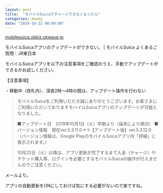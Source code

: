```yaml
---
layout: post
title:  "モバイルSuicaでチャージできなくなったら"
categories: money
date: "2019-10-22 00:00:00"
---
```



<div class="card">
  <a href="http://mobilesuica.okbiz.okwave.jp/faq/show/80"></a>
  <div class="card__header">
    <a href="http://mobilesuica.okbiz.okwave.jp/faq/show/80">mobilesuica.okbiz.okwave.jp</a>
  </div>
  <div class="card__image">
    <img src="">
  </div>
  <div class="card__title">
    <p>モバイルSuicaアプリのアップデートができない。  
 | モバイルSuica よくあるご質問：JR東日本</p>
  </div>
  <div class="card__description">
    <p>モバイルSuicaアプリを以下の注意事項をご確認のうえ、手動でアップデートができるかお試しください。

【注意事項】


・移動中（改札内）、深夜2時～4時の間は、アップデート操作を行わない</p>
  </div>
</div>


> モバイルSuicaをご利用いただき誠にありがとうございます。お客さまにご利用いただいておりますモバイルSuicaアプリのアップデートが可能となりました。
> 
> ■アップデート日　2019年10月1日（火）早朝より（端末により順次）
> ■バージョン情報　現在ver.5.3.11.0→→【アップデート後】ver.5.3.12.0
> （バージョン情報は、Google PlayのモバイルSuicaアプリ内「詳細」に表示されます。）
> 
> 10月22日（火）以降は、アプリ更新が完了するまで入金（チャージ）やチケット購入等、ログインを必要とするモバイルSuicaの操作が行えませんのでご注意ください。

メールより。

アプリの自動更新をONにしておけば気にする必要がないので楽ですね。
